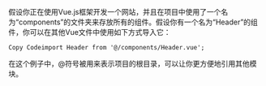 假设你正在使用Vue.js框架开发一个网站，并且在项目中使用了一个名为“components”的文件夹来存放所有的组件。假设你有一个名为“Header”的组件，你可以在其他Vue文件中使用如下方式导入它：

```
Copy Codeimport Header from '@/components/Header.vue';
```

在这个例子中，@符号被用来表示项目的根目录，可以让你更方便地引用其他模块。

